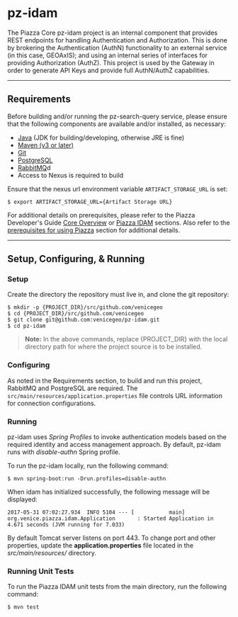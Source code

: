 # pz-idam

The Piazza Core pz-idam project is an internal component that provides REST endpoints for handling Authentication and Authorization. This is done by brokering the Authentication (AuthN) functionality to an external service (in this case, GEOAxIS); and using an internal series of interfaces for providing Authorization (AuthZ). This project is used by the Gateway in order to generate API Keys and provide full AuthN/AuthZ capabilities.

***
## Requirements
Before building and/or running the pz-search-query service, please ensure that the following components are available and/or installed, as necessary:
- [Java](http://www.oracle.com/technetwork/java/javase/downloads/index.html) (JDK for building/developing, otherwise JRE is fine)
- [Maven (v3 or later)](https://maven.apache.org/install.html)
- [Git](https://git-scm.com/book/en/v2/Getting-Started-Installing-Git)
- [PostgreSQL](https://www.postgresql.org/download)
- [RabbitMQ](https://www.rabbitmq.com/download.html)d
- Access to Nexus is required to build

Ensure that the nexus url environment variable `ARTIFACT_STORAGE_URL` is set:

	$ export ARTIFACT_STORAGE_URL={Artifact Storage URL}

For additional details on prerequisites, please refer to the Piazza Developer's Guide [Core Overview](http://pz-docs.int.dev.east.paas.geointservices.io/devguide/02-pz-core/) or [Piazza IDAM](http://pz-docs.int.dev.east.paas.geointservices.io/devguide/13-pz-idam/) sections. Also refer to the [prerequisites for using Piazza](http://pz-docs.int.dev.east.paas.geointservices.io/devguide/03-jobs/) section for additional details.

***
## Setup, Configuring, & Running
### Setup
Create the directory the repository must live in, and clone the git repository:

    $ mkdir -p {PROJECT_DIR}/src/github.com/venicegeo
	$ cd {PROJECT_DIR}/src/github.com/venicegeo
    $ git clone git@github.com:venicegeo/pz-idam.git
    $ cd pz-idam

>__Note:__ In the above commands, replace {PROJECT_DIR} with the local directory path for where the project source is to be installed.

### Configuring
As noted in the Requirements section, to build and run this project, RabbitMQ and PostgreSQL are required. The `src/main/resources/application.properties` file controls URL information for connection configurations.


### Running

pz-idam uses _Spring Profiles_ to invoke authentication models based on the required identity and access management approach. By default, pz-idam runs with _disable-authn_ Spring profile.
    
To run the pz-idam locally, run the following command:

	$ mvn spring-boot:run -Drun.profiles=disable-authn

When idam has initialized successfully, the following message will be displayed:

`2017-05-31 07:02:27.934  INFO 5104 --- [           main] org.venice.piazza.idam.Application       : Started Application in 4.671 seconds (JVM running for 7.033)`

By default Tomcat server listens on port 443.   To change port and other properties, update the **application.properties** file located in the _src/main/resources/_ directory.

### Running Unit Tests

To run the Piazza IDAM unit tests from the main directory, run the following command:

	$ mvn test


